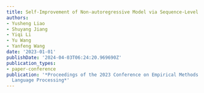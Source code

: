 ```yaml
---
title: Self-Improvement of Non-autoregressive Model via Sequence-Level Distillation
authors:
- Yusheng Liao
- Shuyang Jiang
- Yiqi Li
- Yu Wang
- Yanfeng Wang
date: '2023-01-01'
publishDate: '2024-04-03T06:24:20.969690Z'
publication_types:
- paper-conference
publication: '*Proceedings of the 2023 Conference on Empirical Methods in Natural
  Language Processing*'
---
```

